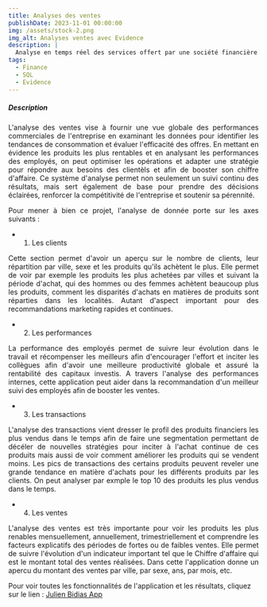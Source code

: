 ```yaml
---
title: Analyses des ventes
publishDate: 2023-11-01 00:00:00
img: /assets/stock-2.png
img_alt: Analyses ventes avec Evidence 
description: |
  Analyse en temps réel des services offert par une société financière. Les produits financiers étant l'assurance vie, les prêts immobiliers, le compte épargne et les plans de retraite. 
tags:
  - Finance
  - SQL
  - Evidence
---
```


##### Description 

<p style="text-align: justify;">
L'analyse des ventes vise à fournir une vue globale des performances commerciales de l'entreprise en examinant les données pour identifier les tendances de consommation et évaluer l'efficacité des offres. En mettant en évidence les produits les plus rentables et en analysant les performances des employés, on peut optimiser les opérations et adapter une stratégie pour répondre aux besoins des clientèls et afin de booster son chiffre d'affaire. Ce système d'analyse permet non seulement un suivi continu des résultats, mais sert également de base pour prendre des décisions éclairées, renforcer la compétitivité de l'entreprise et soutenir sa pérennité.
</p>

<p style="text-align: justify;">
Pour mener à bien ce projet, l'analyse de donnée porte sur les axes suivants : 
</p>

- 1. Les clients

<p style="text-align: justify;">
Cette section permet d'avoir un aperçu sur le nombre de clients, leur répartition par ville, sexe et les produits qu'ils achètent le plus. Elle permet de voir par exemple les produits les plus achetées par villes et suivant la période d'achat, qui des hommes ou des femmes achètent beaucoup plus les produits, comment les disparités d'achats en matières de produits sont réparties dans les localités. Autant d'aspect important pour des recommandations marketing rapides et continues. 
</p>

- 2. Les performances 

<p style="text-align: justify;">
La performance des employés permet de suivre leur évolution dans le travail et récompenser les meilleurs afin d'encourager l'effort et inciter les collègues afin d'avoir une meilleure productivité globale et assuré la rentabilité des capitaux investis. A travers l'analyse des performances internes, cette application peut aider dans la recommandation d'un meilleur suivi des employés afin de booster les ventes. 
</p>

- 3. Les transactions 

<p style="text-align: justify;">
L'analyse des transactions vient dresser le profil des produits financiers les plus vendus dans le temps afin de faire une segmentation permettant de décéler de nouvelles stratégies pour inciter à l'achat continue de ces produits mais aussi de voir comment améliorer les produits qui se vendent moins. Les pics de transactions des certains produits peuvent reveler une grande tendance en matière d'achats pour les différents produits par les clients. On peut analyser par exmple le top 10 des produits les plus vendus dans le temps. 
</p>

- 4. Les ventes 

<p style="text-align: justify;">
L'analyse des ventes est très importante pour voir les produits les plus renables mensuellement, annuellement, trimestriellement et comprendre les facteurs explicatifs des périodes de fortes ou de faibles ventes. Elle permet de suivre l'évolution d'un indicateur important tel que le Chiffre d'affaire qui est le montant total des ventes réalisées. Dans cette l'application donne un apercu du montant des ventes par ville, par sexe, ans, par mois, etc.
</p>

Pour voir toutes les fonctionnalités de l'application et les résultats, cliquez sur le lien : <a href="https://parfaitbidiasa.evidence.app/">Julien Bidias App</a>
